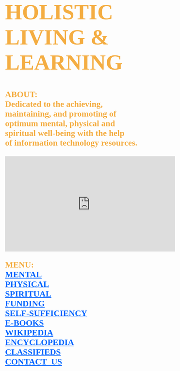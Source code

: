 <!DOCTYPE html>
<html lang="en-us">
	<body style="background-image:url(https://i.ytimg.com/vi/PYFiPerugzA/hqdefault.jpg);
		background-repeat:no-repeat;
		background-size:cover;
		background-position: center center;">
		<h1 style="font-family:serif;font-weight:bold;font-size:72px;color:#f4ad42;">
			HOLISTIC<br> 
			LIVING &<br>
			LEARNING
		</h1>
		<p style="font-family:serif;font-weight:bold;font-size:28px;color:#f4ad42;">
			ABOUT:<br>
	        	Dedicated to the achieving,<br>
			maintaining, and promoting of<br> 
		 	optimum mental, physical and<br>
			spiritual well-being with the help<br> 
			of information technology resources.
		</p>
		<iframe width="560" height="315" src="https://www.youtube.com/embed/Tw9PYw_ESs8" 
			frameborder="0" allow="accelerometer; autoplay; encrypted-media; 
			gyroscope; picture-in-picture" allowfullscreen>
		</iframe>
		<p style="font-family:serif;color:#f4ad42;font-size:28px;font-weight:bold;">
			MENU:<br>
			<a style="color:#0066ff;" href=" https://www.mooc-list.com/"       	       		 							target="_blank">MENTAL</a><br>
			<a style="color:#0066ff;" href=" https://www.webmd.com/" 	 	 	         		 						target="_blank">PHYSICAL</a><br>
			<a style="color:#0066ff;" href=" https://www.plotinus.com/" 
				target="_blank">SPIRITUAL</a><br>
			<a style="color:#0066ff;" href=" https://l-lists.com/en/lists/phayv1.html" 									target="_blank">FUNDING</a><br>
			<a style="color:#0066ff;" href=" https://www.self-sufficient-farm-living.com" 
			        target="_blank">SELF-SUFFICIENCY</a><br>
			<a style="color:#0066ff;" href=" https://onlinebooks.library.upenn.edu/" 										target="_blank">E-BOOKS</a><br>	
			<a style="color:#0066ff;" href=" https://en.wikipedia.org/wiki/Main_Page"                                                                         target="_blank">WIKIPEDIA</a><br>
			<a style="color:#0066ff;" href=" https://www.britannica.com/"                                                                                     target="_blank">ENCYCLOPEDIA</a><br>
			<a style="color:#0066ff;" href=" https://www.craigslist.org/about/sites"
				target="_blank">CLASSIFIEDS</a><br>
			<a style="color:#0066ff;" href=" mailto:fjwholistic@live.com?Subject=Hello"
				target="_top">CONTACT_US</a>
		</p>
	</body>
</html>

